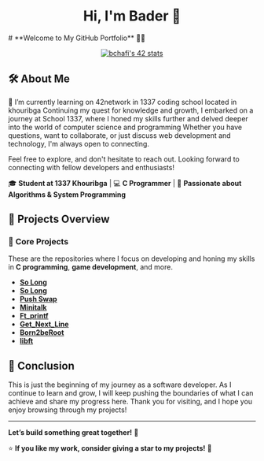 <h1 align="center">Hi, I'm Bader 👋</h1>
# **Welcome to My GitHub Portfolio** 👨‍💻

<p align="center">
  <a href="https://github.com/oakoudad/badge42"><img src="https://badge.mediaplus.ma/greenbinary/bchafi" alt="bchafi's 42 stats"/></a>
</p>

## 🛠 About Me
🌱 I’m currently learning on 42network in 1337 coding school located in khouribga
Continuing my quest for knowledge and growth, I embarked on a journey at School 1337, where I honed my skills further and delved deeper into the world of computer science and programming
Whether you have questions, want to collaborate, or just discuss web development and technology, I'm always open to connecting.

Feel free to explore, and don't hesitate to reach out. Looking forward to connecting with fellow developers and enthusiasts!

🎓 **Student at 1337 Khouribga** | 💻 **C Programmer** | 🚀 **Passionate about Algorithms & System Programming**

## 📂 **Projects Overview**

### 🚀 **Core Projects**

These are the repositories where I focus on developing and honing my skills in **C programming**, **game development**, and more.
- **[So Long](https://github.com/Bader-Chafi/So_Long.git)**
- **[So Long](https://github.com/Bader-Chafi/So_Long.git)**  
- **[Push Swap](https://github.com/Bader-Chafi/Push_Swap.git)**
- **[Minitalk](https://github.com/Bader-Chafi/Minitalk.git)**
- **[Ft_printf](https://github.com/Bader-Chafi/ft_printf.git)**
- **[Get_Next_Line](https://github.com/Bader-Chafi/get_next_line.git)**
- **[Born2beRoot](https://github.com/Bader-Chafi/born2beroot.git)**  
- **[libft](https://github.com/Bader-Chafi/Libft.git)** 

## 🏁 **Conclusion**

This is just the beginning of my journey as a software developer. As I continue to learn and grow, I will keep pushing the boundaries of what I can achieve and share my progress here. Thank you for visiting, and I hope you enjoy browsing through my projects!

---

**Let’s build something great together!** 🚀



⭐ **If you like my work, consider giving a star to my projects!** 🚀
